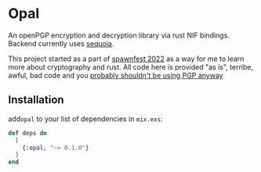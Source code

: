 # Opal

An openPGP encryption and decryption library via rust NIF bindings. Backend currently uses [sequoia](https://crates.io/crates/sequoia-openpgp). 

This project started as a part of [spawnfest 2022](https://github.com/spawnfest/opal) as a way for me to learn more about cryptography and rust. All code here is provided "as is", terribe, awful, bad code and you [probably shouldn't be using PGP anyway](https://latacora.micro.blog/2019/07/16/the-pgp-problem.html)


## Installation

add`opal` to your list of dependencies in `mix.exs`:

```elixir
def deps do
  [
    {:opal, "~> 0.1.0"}
  ]
end
```
